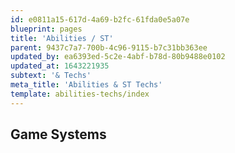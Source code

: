 ```yaml
---
id: e0811a15-617d-4a69-b2fc-61fda0e5a07e
blueprint: pages
title: 'Abilities / ST'
parent: 9437c7a7-700b-4c96-9115-b7c31bb363ee
updated_by: ea6393ed-5c2e-4abf-b78d-80b9488e0102
updated_at: 1643221935
subtext: '& Techs'
meta_title: 'Abilities & ST Techs'
template: abilities-techs/index
---
```

## Game Systems
